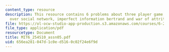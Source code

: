```yaml
---
content_type: resource
description: This resource contains 6 problems about three player game, cooperation
  over social network, imperfect information bertrand and war of attrition.
file: https://ol-ocw-studio-app-production.s3.amazonaws.com/courses/6-254-game-theory-with-engineering-applications-spring-2010/656ea281047d1c0ed5160c02f24e6f9d_MIT6_254S10_assn05.pdf
file_type: application/pdf
resourcetype: Document
title: MIT6_254S10_assn05.pdf
uid: 656ea281-047d-1c0e-d516-0c02f24e6f9d
---
```

